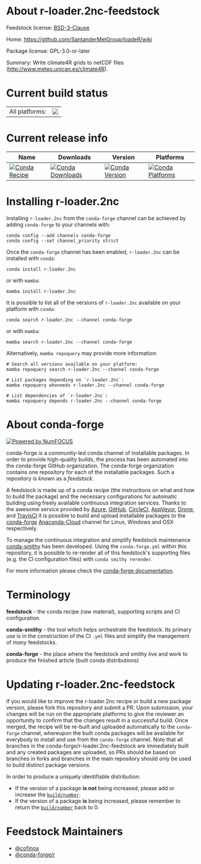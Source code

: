 About r-loader.2nc-feedstock
============================

Feedstock license: [BSD-3-Clause](https://github.com/conda-forge/r-loader.2nc-feedstock/blob/main/LICENSE.txt)

Home: https://github.com/SantanderMetGroup/loadeR/wiki

Package license: GPL-3.0-or-later

Summary: Write climate4R grids to netCDF files (http://www.meteo.unican.es/climate4R).

Current build status
====================


<table><tr><td>All platforms:</td>
    <td>
      <a href="https://dev.azure.com/conda-forge/feedstock-builds/_build/latest?definitionId=16166&branchName=main">
        <img src="https://dev.azure.com/conda-forge/feedstock-builds/_apis/build/status/r-loader.2nc-feedstock?branchName=main">
      </a>
    </td>
  </tr>
</table>

Current release info
====================

| Name | Downloads | Version | Platforms |
| --- | --- | --- | --- |
| [![Conda Recipe](https://img.shields.io/badge/recipe-r--loader.2nc-green.svg)](https://anaconda.org/conda-forge/r-loader.2nc) | [![Conda Downloads](https://img.shields.io/conda/dn/conda-forge/r-loader.2nc.svg)](https://anaconda.org/conda-forge/r-loader.2nc) | [![Conda Version](https://img.shields.io/conda/vn/conda-forge/r-loader.2nc.svg)](https://anaconda.org/conda-forge/r-loader.2nc) | [![Conda Platforms](https://img.shields.io/conda/pn/conda-forge/r-loader.2nc.svg)](https://anaconda.org/conda-forge/r-loader.2nc) |

Installing r-loader.2nc
=======================

Installing `r-loader.2nc` from the `conda-forge` channel can be achieved by adding `conda-forge` to your channels with:

```
conda config --add channels conda-forge
conda config --set channel_priority strict
```

Once the `conda-forge` channel has been enabled, `r-loader.2nc` can be installed with `conda`:

```
conda install r-loader.2nc
```

or with `mamba`:

```
mamba install r-loader.2nc
```

It is possible to list all of the versions of `r-loader.2nc` available on your platform with `conda`:

```
conda search r-loader.2nc --channel conda-forge
```

or with `mamba`:

```
mamba search r-loader.2nc --channel conda-forge
```

Alternatively, `mamba repoquery` may provide more information:

```
# Search all versions available on your platform:
mamba repoquery search r-loader.2nc --channel conda-forge

# List packages depending on `r-loader.2nc`:
mamba repoquery whoneeds r-loader.2nc --channel conda-forge

# List dependencies of `r-loader.2nc`:
mamba repoquery depends r-loader.2nc --channel conda-forge
```


About conda-forge
=================

[![Powered by
NumFOCUS](https://img.shields.io/badge/powered%20by-NumFOCUS-orange.svg?style=flat&colorA=E1523D&colorB=007D8A)](https://numfocus.org)

conda-forge is a community-led conda channel of installable packages.
In order to provide high-quality builds, the process has been automated into the
conda-forge GitHub organization. The conda-forge organization contains one repository
for each of the installable packages. Such a repository is known as a *feedstock*.

A feedstock is made up of a conda recipe (the instructions on what and how to build
the package) and the necessary configurations for automatic building using freely
available continuous integration services. Thanks to the awesome service provided by
[Azure](https://azure.microsoft.com/en-us/services/devops/), [GitHub](https://github.com/),
[CircleCI](https://circleci.com/), [AppVeyor](https://www.appveyor.com/),
[Drone](https://cloud.drone.io/welcome), and [TravisCI](https://travis-ci.com/)
it is possible to build and upload installable packages to the
[conda-forge](https://anaconda.org/conda-forge) [Anaconda-Cloud](https://anaconda.org/)
channel for Linux, Windows and OSX respectively.

To manage the continuous integration and simplify feedstock maintenance
[conda-smithy](https://github.com/conda-forge/conda-smithy) has been developed.
Using the ``conda-forge.yml`` within this repository, it is possible to re-render all of
this feedstock's supporting files (e.g. the CI configuration files) with ``conda smithy rerender``.

For more information please check the [conda-forge documentation](https://conda-forge.org/docs/).

Terminology
===========

**feedstock** - the conda recipe (raw material), supporting scripts and CI configuration.

**conda-smithy** - the tool which helps orchestrate the feedstock.
                   Its primary use is in the construction of the CI ``.yml`` files
                   and simplify the management of *many* feedstocks.

**conda-forge** - the place where the feedstock and smithy live and work to
                  produce the finished article (built conda distributions)


Updating r-loader.2nc-feedstock
===============================

If you would like to improve the r-loader.2nc recipe or build a new
package version, please fork this repository and submit a PR. Upon submission,
your changes will be run on the appropriate platforms to give the reviewer an
opportunity to confirm that the changes result in a successful build. Once
merged, the recipe will be re-built and uploaded automatically to the
`conda-forge` channel, whereupon the built conda packages will be available for
everybody to install and use from the `conda-forge` channel.
Note that all branches in the conda-forge/r-loader.2nc-feedstock are
immediately built and any created packages are uploaded, so PRs should be based
on branches in forks and branches in the main repository should only be used to
build distinct package versions.

In order to produce a uniquely identifiable distribution:
 * If the version of a package **is not** being increased, please add or increase
   the [``build/number``](https://docs.conda.io/projects/conda-build/en/latest/resources/define-metadata.html#build-number-and-string).
 * If the version of a package **is** being increased, please remember to return
   the [``build/number``](https://docs.conda.io/projects/conda-build/en/latest/resources/define-metadata.html#build-number-and-string)
   back to 0.

Feedstock Maintainers
=====================

* [@cofinoa](https://github.com/cofinoa/)
* [@conda-forge/r](https://github.com/conda-forge/r/)

